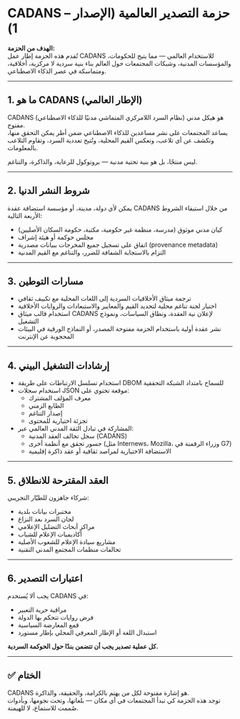 
# CADANS – حزمة التصدير العالمية (الإصدار 1)

**الهدف من الحزمة:**  
تُقدم هذه الحزمة إطار عمل CADANS للاستخدام العالمي — مما يتيح للحكومات، والمؤسسات المدنية، وشبكات المجتمعات حول العالم بناء بنية سردية لا مركزية، أخلاقية، ومتماسكة في عصر الذكاء الاصطناعي.

---

## 1. ما هو CADANS (الإطار العالمي)

CADANS (نظام السرد اللامركزي المتماشي مدنيًا للذكاء الاصطناعي) هو هيكل مدني مفتوح.  
يساعد المجتمعات على نشر مساعدين للذكاء الاصطناعي ضمن أطر يمكن التحقق منها، وتكشف عن أي تلاعب، وتعكس القيم المحلية، وتُتيح تعددية السرد، وتقاوم التلاعب بالمعلومات.

ليس منتجًا، بل هو بنية تحتية مدنية — بروتوكول للرعاية، والذاكرة، والتناغم.

---

## 2. شروط النشر الدنيا

يمكن لأي دولة، مدينة، أو مؤسسة استضافة عقدة CADANS من خلال استيفاء الشروط الأربعة التالية:

- كيان مدني موثوق (مدرسة، منظمة غير حكومية، مكتبة، حكومة السكان الأصليين)  
- مجلس حوكمة أو هيئة إشراف  
- اتفاق على تسجيل جميع المخرجات ببيانات مصدرية (provenance metadata)  
- التزام بالاستجابة الشفافة للضرر، والتناغم مع القيم المدنية  

---

## 3. مسارات التوطين

- ترجمة ميثاق الأخلاقيات السردية إلى اللغات المحلية مع تكييف ثقافي  
- اختيار لجنة تناغم محلية لتحديد القيم والمعايير والاستبعادات والروايات الأخلاقية  
- استخدام قالب ميثاق CADANS لإعلان نية العقدة، ونطاق السياسات، ونموذج التشغيل  
- نشر عقدة أولية باستخدام الحزمة مفتوحة المصدر، أو النماذج الورقية في البيئات المحجوبة عن الإنترنت  

---

## 4. إرشادات التشغيل البيني

- استخدام تسلسل الارتباطات على طريقة DBOM للسماح بامتداد الشبكة التحققية  
- استخدام سجلات JSON موقعة تحتوي على:  
  - معرف المؤلف المشترك  
  - الطابع الزمني  
  - إصدار التناغم  
  - تجزئة اختيارية للمحتوى  
- المشاركة في تبادل الثقة المدني العالمي عبر:  
  - سجل تحالف العقد المدنية (CADANS)  
  - جسور تحقق مع أنظمة أخرى (مثل Internews، Mozilla، وزراء الرقمنة في G7)  
  - الاستضافة الاختيارية لمراصد ثقافية أو عقد ذاكرة إقليمية  

---

## 5. العقد المقترحة للانطلاق

شركاء جاهزون للطيّار التجريبي:

- مختبرات بيانات بلدية  
- لجان السرد بعد النزاع  
- مراكز أبحاث التضليل الإعلامي  
- أكاديميات الإعلام للشباب  
- مشاريع سيادة الإعلام للشعوب الأصلية  
- تحالفات منظمات المجتمع المدني التقنية  

---

## 6. اعتبارات التصدير

يجب ألا يُستخدم CADANS في:

- مراقبة حرية التعبير  
- فرض روايات تتحكم بها الدولة  
- قمع المعارضة السياسية  
- استبدال اللغة أو الإطار المعرفي المحلي بإطار مستورد  

**كل عملية تصدير يجب أن تتضمن بندًا حول الحوكمة السردية.**

---

## ✅ الختام

CADANS هو إشارة مفتوحة لكل من يهتم بالكرامة، والحقيقة، والذاكرة.  
توجد هذه الحزمة كي تبدأ المجتمعات في أي مكان — بلغاتها، وتحت نجومها، وبأدوات صُممت للاستماع، لا للهيمنة.
